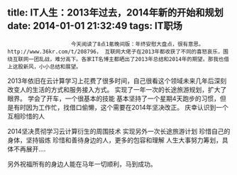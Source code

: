 title: IT人生：2013年过去，2014年新的开始和规划
date: 2014-01-01 21:32:49
tags: IT职场
---


						今天阅读了8点1氪晚间版：年终安慰大盘点，很有意思。http://www.36kr.com/t/208796， 互联网大佬子在2013年都收获了不同的喜怒哀乐，围绕互联网一团乱战，难分高下。各家IT名博主都晒出了2013年总结和2014年的期望。那我也借上这股新风，小小总结和展望。

2013年依旧在云计算学习上花费了很多时间，自己很看这个领域未来几年后深刻改变人的生活的方式和服务接入方式。
实现了一年一次的长途旅游规划，扩大了眼界。
学会了开车，一个很基本的技能
基本坚持了一个星期4天跑步的习惯，但是有时因为工作忙，找借口偷懒，这个需要在2014年坚决改正。
庆幸认识到一个互相珍惜的人


2014坚决贯彻学习云计算衍生的周围技术
实现另外一次长途旅游计划
珍惜自己的身体，坚持锻炼
珍惜和善待身边的人，更多的包容和理解
人生大事努力筹划，具体不再展开....


另外祝福所有的身边人能在马年一切顺利，马到成功。                                   